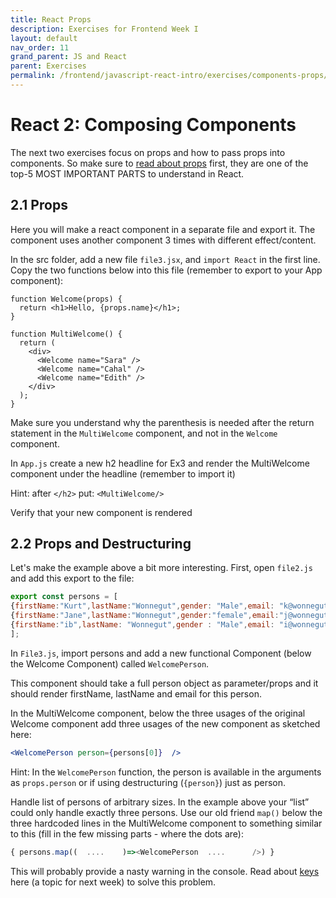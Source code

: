 ```yaml
---
title: React Props
description: Exercises for Frontend Week I
layout: default
nav_order: 11
grand_parent: JS and React
parent: Exercises
permalink: /frontend/javascript-react-intro/exercises/components-props/
---
```


# React 2: Composing Components

The next two exercises focus on props and how to pass props into components. So make sure to [read about props](https://react.dev/learn/passing-props-to-a-component) first, they are one of the top-5 MOST IMPORTANT PARTS to understand in React.

## 2.1 Props

Here you will make a react component in a separate file and export it. The component uses another component 3 times with different effect/content.

In the src folder, add a new file `file3.jsx`, and `import React` in the first line.
Copy the two functions below into this file (remember to export to your App component):

```react
function Welcome(props) {
  return <h1>Hello, {props.name}</h1>;
}
```

```react
function MultiWelcome() {
  return (
    <div>
      <Welcome name="Sara" />
      <Welcome name="Cahal" />
      <Welcome name="Edith" />
    </div>
  );
}
```

Make sure you understand why the parenthesis is needed after the return statement in the `MultiWelcome` component, and not in the `Welcome` component.

In `App.js` create a new h2 headline for Ex3 and render the MultiWelcome component under the headline (remember to import it)

Hint: after `</h2>` put: `<MultiWelcome/>`

Verify that your new component is rendered

## 2.2 Props and Destructuring

Let's make the example above a bit more interesting.
First, open `file2.js` and add this export to the file:

```javascript
export const persons = [
{firstName:"Kurt",lastName:"Wonnegut",gender: "Male",email: "k@wonnegut.dk", phone: "12345"},
{firstName:"Jane",lastName:"Wonnegut",gender:"female",email:"j@wonnegut.dk", phone: "12345"},
{firstName:"ib",lastName: "Wonnegut",gender : "Male",email: "i@wonnegut.dk", phone: "12345"},
];
```

In `File3.js`, import persons  and add a new functional Component (below the Welcome Component) called `WelcomePerson`.

This component should take a full person object as parameter/props and it should render firstName, lastName and email for this person.

In the MultiWelcome component, below the three usages of the original Welcome component add three usages of the new component as sketched here:

```jsx
<WelcomePerson person={persons[0]}  />
```

Hint: In the `WelcomePerson` function, the person is available in the arguments as `props.person` or if using destructuring (`{person}`) just as person.

Handle list of persons of arbitrary sizes. In the example above your “list” could only handle exactly three persons. Use our old friend `map()` below the three hardcoded lines in the MultiWelcome component to something similar to this (fill in the few missing parts - where the dots are):

```javascript
{ persons.map((  ....    )=><WelcomePerson  ....      />) }
```

This will probably provide a nasty warning in the console. Read about [keys](https://react.dev/learn/rendering-lists) here (a topic for next week) to solve this problem.
